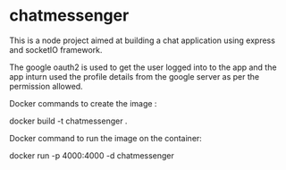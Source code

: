 # chatmessenger
This is a node project aimed at building a chat application using express and socketIO framework.

The google oauth2 is used to get the user logged into to the app and the app inturn used the profile details from the google server as per the permission allowed.

Docker commands to create the image :

docker build -t chatmessenger .

Docker command to run the image on the container:

docker run -p 4000:4000 -d chatmessenger
